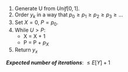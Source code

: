 1. Generate U from $Unif[0, 1]$.
2. Order $y_{k}$ in a way that $p_0 ≥ p_1 ≥ p_2 ≥ p_3 ≥ ...$ 
3. Set $X = 0$, $P = p_{0}$.
4. While $U > P$:
	- X = X + 1
	- P = P + $p_{X}$
5. Return $y_{x}$

***Expected number of iterations***:
$\le E[Y]+1$

